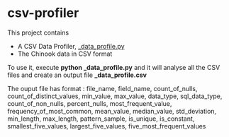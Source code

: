# csv-profiler

This project contains
* A CSV Data Profiler, [_data_profile.py](https://github.com/greg-solomon-uk/csv-profiler/blob/main/_data_profile.py)
* The Chinook data in CSV format

To use it, execute **python _data_profile.py** and it will analyse all the CSV files and create an output file **_data_profile.csv**

The ouput file has format : file_name, field_name, count_of_nulls, count_of_distinct_values, min_value, max_value, data_type, sql_data_type, count_of_non_nulls, percent_nulls, most_frequent_value, frequency_of_most_common, mean_value, median_value, std_deviation, min_length, max_length, pattern_sample, is_unique, is_constant, smallest_five_values, largest_five_values, five_most_frequent_values
